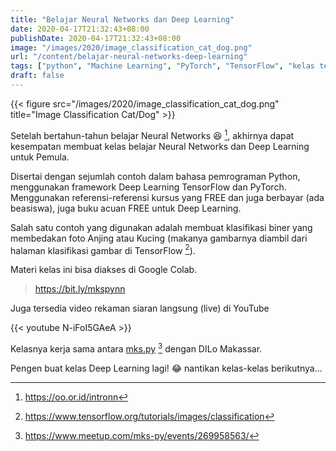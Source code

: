 ```yaml
---
title: "Belajar Neural Networks dan Deep Learning"
date: 2020-04-17T21:32:43+08:00
publishDate: 2020-04-17T21:32:43+08:00
image: "/images/2020/image_classification_cat_dog.png"
url: "/content/belajar-neural-networks-deep-learning"
tags: ["python", "Machine Learning", "PyTorch", "TensorFlow", "kelas teknologi"]
draft: false
---
```


{{< figure src="/images/2020/image_classification_cat_dog.png" title="Image Classification Cat/Dog" >}}

Setelah bertahun-tahun belajar Neural Networks :satisfied: [^1], akhirnya dapat kesempatan membuat kelas belajar Neural Networks dan Deep Learning untuk Pemula.

Disertai dengan sejumlah contoh dalam bahasa pemrograman Python, menggunakan framework Deep Learning TensorFlow dan PyTorch. Menggunakan referensi-referensi kursus yang FREE dan juga berbayar (ada beasiswa), juga buku acuan FREE untuk Deep Learning.

Salah satu contoh yang digunakan adalah membuat klasifikasi biner yang membedakan foto Anjing atau Kucing (makanya gambarnya diambil dari halaman klasifikasi gambar di TensorFlow [^2]).

Materi kelas ini bisa diakses di Google Colab. 

> https://bit.ly/mkspynn

Juga tersedia video rekaman siaran langsung (live) di YouTube

{{< youtube N-iFoI5GAeA >}}

Kelasnya kerja sama antara [mks.py](https://t.me/mkspy) [^3] dengan DILo Makassar.

Pengen buat kelas Deep Learning lagi! :joy: nantikan kelas-kelas berikutnya...

[^1]: https://oo.or.id/intronn
[^2]: https://www.tensorflow.org/tutorials/images/classification
[^3]: https://www.meetup.com/mks-py/events/269958563/


